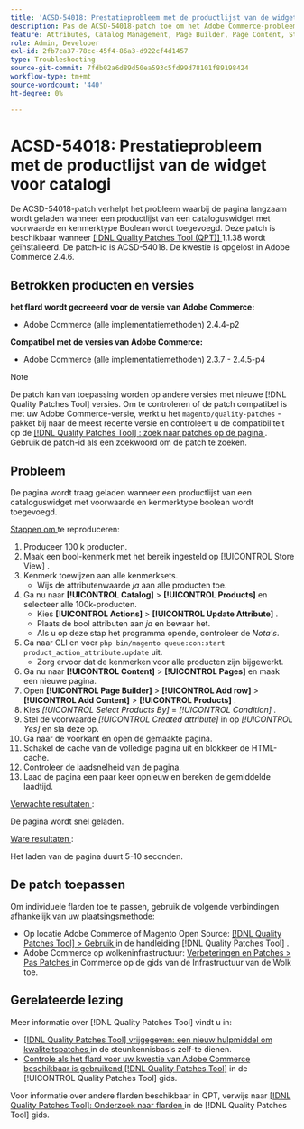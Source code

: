 ```yaml
---
title: 'ACSD-54018: Prestatieprobleem met de productlijst van de widget voor catalogi'
description: Pas de ACSD-54018-patch toe om het Adobe Commerce-probleem op te lossen, waarbij de pagina langzaam wordt geladen wanneer een productlijst van een cataloguswidget met voorwaarde- en kenmerktype Boolean wordt toegevoegd.
feature: Attributes, Catalog Management, Page Builder, Page Content, Storefront
role: Admin, Developer
exl-id: 2fb7ca37-78cc-45f4-86a3-d922cf4d1457
type: Troubleshooting
source-git-commit: 7fdb02a6d89d50ea593c5fd99d78101f89198424
workflow-type: tm+mt
source-wordcount: '440'
ht-degree: 0%

---
```


# ACSD-54018: Prestatieprobleem met de productlijst van de widget voor catalogi

De ACSD-54018-patch verhelpt het probleem waarbij de pagina langzaam wordt geladen wanneer een productlijst van een cataloguswidget met voorwaarde en kenmerktype Boolean wordt toegevoegd. Deze patch is beschikbaar wanneer [[!DNL Quality Patches Tool (QPT)] ](https://experienceleague.adobe.com/nl/docs/commerce-operations/tools/quality-patches-tool/quality-patches-tool-to-self-serve-quality-patches) 1.1.38 wordt geïnstalleerd. De patch-id is ACSD-54018. De kwestie is opgelost in Adobe Commerce 2.4.6.

## Betrokken producten en versies

**het flard wordt gecreeerd voor de versie van Adobe Commerce:**

* Adobe Commerce (alle implementatiemethoden) 2.4.4-p2

**Compatibel met de versies van Adobe Commerce:**

* Adobe Commerce (alle implementatiemethoden) 2.3.7 - 2.4.5-p4

>[!NOTE]
>
>De patch kan van toepassing worden op andere versies met nieuwe [!DNL Quality Patches Tool] versies. Om te controleren of de patch compatibel is met uw Adobe Commerce-versie, werkt u het `magento/quality-patches` -pakket bij naar de meest recente versie en controleert u de compatibiliteit op de [[!DNL Quality Patches Tool] : zoek naar patches op de pagina ](https://experienceleague.adobe.com/tools/commerce-quality-patches/index.html?lang=nl-NL) . Gebruik de patch-id als een zoekwoord om de patch te zoeken.

## Probleem

De pagina wordt traag geladen wanneer een productlijst van een cataloguswidget met voorwaarde en kenmerktype boolean wordt toegevoegd.

<u> Stappen om </u> te reproduceren:

1. Produceer 100 k producten.
1. Maak een bool-kenmerk met het bereik ingesteld op [!UICONTROL Store View] .
1. Kenmerk toewijzen aan alle kenmerksets.
   * Wijs de attributenwaarde *ja* aan alle producten toe.
1. Ga nu naar **[!UICONTROL Catalog]** > **[!UICONTROL Products]** en selecteer alle 100k-producten.
   * Kies **[!UICONTROL Actions]** > **[!UICONTROL Update Attribute]** .
   * Plaats de bool attributen aan *ja* en bewaar het.
   * Als u op deze stap het programma opende, controleer de *Nota&#39;s*.
1. Ga naar CLI en voer `php bin/magento queue:con:start product_action_attribute.update` uit.
   * Zorg ervoor dat de kenmerken voor alle producten zijn bijgewerkt.
1. Ga nu naar **[!UICONTROL Content]** > **[!UICONTROL Pages]** en maak een nieuwe pagina.
1. Open **[!UICONTROL Page Builder]** > **[!UICONTROL Add row]** > **[!UICONTROL Add Content]** > **[!UICONTROL Products]** .
1. Kies *[!UICONTROL Select Products By]* = *[!UICONTROL Condition]* .
1. Stel de voorwaarde *[!UICONTROL Created attribute]* in op *[!UICONTROL Yes]* en sla deze op.
1. Ga naar de voorkant en open de gemaakte pagina.
1. Schakel de cache van de volledige pagina uit en blokkeer de HTML-cache.
1. Controleer de laadsnelheid van de pagina.
1. Laad de pagina een paar keer opnieuw en bereken de gemiddelde laadtijd.

<u> Verwachte resultaten </u>:

De pagina wordt snel geladen.

<u> Ware resultaten </u>:

Het laden van de pagina duurt 5-10 seconden.

## De patch toepassen

Om individuele flarden toe te passen, gebruik de volgende verbindingen afhankelijk van uw plaatsingsmethode:

* Op locatie Adobe Commerce of Magento Open Source: [[!DNL Quality Patches Tool] > Gebruik ](/help/tools/quality-patches-tool/usage.md) in de handleiding [!DNL Quality Patches Tool] .
* Adobe Commerce op wolkeninfrastructuur: [ Verbeteringen en Patches > Pas Patches ](https://experienceleague.adobe.com/docs/commerce-cloud-service/user-guide/develop/upgrade/apply-patches.html?lang=nl-NL) in Commerce op de gids van de Infrastructuur van de Wolk toe.

## Gerelateerde lezing

Meer informatie over [!DNL Quality Patches Tool] vindt u in:

* [[!DNL Quality Patches Tool]  vrijgegeven: een nieuw hulpmiddel om kwaliteitspatches ](https://experienceleague.adobe.com/nl/docs/commerce-operations/tools/quality-patches-tool/quality-patches-tool-to-self-serve-quality-patches) in de steunkennisbasis zelf-te dienen.
* [ Controle als het flard voor uw kwestie van Adobe Commerce beschikbaar is gebruikend  [!DNL Quality Patches Tool]](/help/tools/quality-patches-tool/patches-available-in-qpt/check-patch-for-magento-issue-with-magento-quality-patches.md) in de [!UICONTROL Quality Patches Tool] gids.


Voor informatie over andere flarden beschikbaar in QPT, verwijs naar [[!DNL Quality Patches Tool]: Onderzoek naar flarden ](https://experienceleague.adobe.com/tools/commerce-quality-patches/index.html?lang=nl-NL) in de [!DNL Quality Patches Tool] gids.
